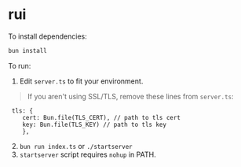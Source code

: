 # rui

To install dependencies:

```bash
bun install
```

To run:

1. Edit `server.ts` to fit your environment.
> If you aren't using SSL/TLS, remove these lines from `server.ts`:
```
 tls: {
    cert: Bun.file(TLS_CERT), // path to tls cert
    key: Bun.file(TLS_KEY) // path to tls key
	},
 ```
2. `bun run index.ts` or `./startserver`
3. `startserver` script requires `nohup` in PATH.
